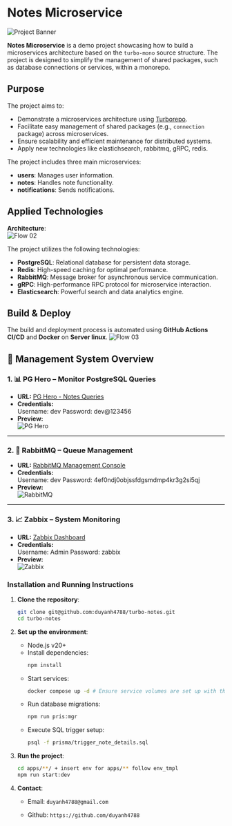 # Notes Microservice

![Project Banner](https://miro.medium.com/v2/resize:fit:1225/1*wjMYBqqJKgYxLYMkXL2Ahg.jpeg)

**Notes Microservice** is a demo project showcasing how to build a microservices architecture based on the `turbo-mono` source structure. The project is designed to simplify the management of shared packages, such as database connections or services, within a monorepo.

## Purpose

The project aims to:
- Demonstrate a microservices architecture using [Turborepo](https://turbo.build/repo).
- Facilitate easy management of shared packages (e.g., `connection` package) across microservices.
- Ensure scalability and efficient maintenance for distributed systems.
- Apply new technologies like elastichsearch, rabbitmq, gRPC, redis.

The project includes three main microservices:
- **users**: Manages user information.
- **notes**: Handles note functionality.
- **notifications**: Sends notifications.

## Applied Technologies

**Architecture**:  
![Flow 02](https://storage.googleapis.com/4p_backup_bucket/cms_content_media/flow02-1740224718567.png)

The project utilizes the following technologies:
- **PostgreSQL**: Relational database for persistent data storage.
- **Redis**: High-speed caching for optimal performance.
- **RabbitMQ**: Message broker for asynchronous service communication.
- **gRPC**: High-performance RPC protocol for microservice interaction.
- **Elasticsearch**: Powerful search and data analytics engine.

## Build & Deploy

The build and deployment process is automated using **GitHub Actions CI/CD** and **Docker** on **Server linux**.
![Flow 03](https://storage.googleapis.com/4p_backup_bucket/cms_content_media/flow06-1740465581249.png)

## 🔧 Management System Overview

### 1. 📊 PG Hero – Monitor PostgreSQL Queries  
- **URL:** [PG Hero - Notes Queries](http://118.69.68.212:8089/notes/queries)  
- **Credentials:**  
Username: dev
Password: dev@123456
- **Preview:**  
![PG Hero](https://storage.googleapis.com/4p_backup_bucket/mms_content_media/Screenshot%20from%202025-05-19%2013-36-39-1747636610454.png)

---

### 2. 📨 RabbitMQ – Queue Management  
- **URL:** [RabbitMQ Management Console](http://118.69.68.212:15682/#/queues)  
- **Credentials:**  
Username: dev
Password: 4ef0ndj0objssfdgsmdmp4kr3g2si5qj
- **Preview:**  
![RabbitMQ](https://storage.googleapis.com/4p_backup_bucket/mms_content_media/Screenshot%20from%202025-05-19%2013-35-30-1747636554233.png)

---

### 3. 📈 Zabbix – System Monitoring  
- **URL:** [Zabbix Dashboard](http://118.69.68.212:8088/zabbix.php?action=dashboard.view)  
- **Credentials:**  
Username: Admin
Password: zabbix
- **Preview:**  
![Zabbix](https://storage.googleapis.com/4p_backup_bucket/mms_content_media/Screenshot%20from%202025-05-19%2013-37-22-1747636653565.png)

### Installation and Running Instructions

1. **Clone the repository**:
   ```bash
   git clone git@github.com:duyanh4788/turbo-notes.git
   cd turbo-notes
   ```

2. **Set up the environment**:
   - Node.js v20+
   - Install dependencies:
     ```bash
     npm install
     ```
   - Start services:
     ```bash
     docker compose up -d # Ensure service volumes are set up with the correct permissions
     ```
   - Run database migrations:
     ```bash
     npm run pris:mgr
     ```
   - Execute SQL trigger setup:
     ```bash
     psql -f prisma/trigger_note_details.sql
     ```
     
3. **Run the project**:
   ```bash
   cd apps/**/ + insert env for apps/** follow env_tmpl
   npm run start:dev
   

4. **Contact**:
    - Email: ```duyanh4788@gmail.com```

    - Github: ```https://github.com/duyanh4788```
